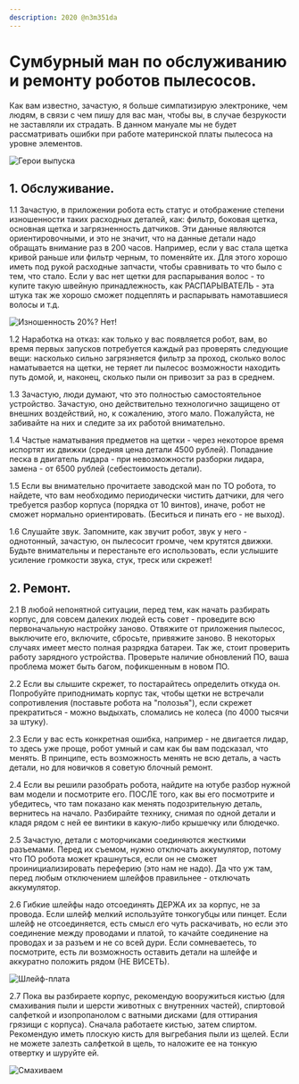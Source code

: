 ```yaml
---
description: 2020 @n3m351da
---
```


# Сумбурный ман по обслуживанию и ремонту роботов пылесосов.

Как вам известно, зачастую, я больше симпатизирую электронике, чем людям, в связи с чем пишу для вас ман, чтобы вы, в случае безрукости не заставляли их страдать. В данном мануале мы не будет рассматривать ошибки при работе материнской платы пылесоса на уровне элементов. 

![&#x413;&#x435;&#x440;&#x43E;&#x438; &#x432;&#x44B;&#x43F;&#x443;&#x441;&#x43A;&#x430;](../.gitbook/assets/image%20%28291%29.png)

## 1. Обслуживание. 

1.1 Зачастую, в приложении робота есть статус и отображение степени изношенности таких расходных деталей, как: фильтр, боковая щетка, основная щетка и загрязненность датчиков. Эти данные являются ориентировочными, и это не значит, что на данные детали надо обращать внимание раз в 200 часов. Например, если у вас стала щетка кривой раньше или фильтр черным, то поменяйте их. Для этого хорошо иметь под рукой расходные запчасти, чтобы сравнивать то что было с тем, что стало. Если у вас нет щетки для распарывания волос - то купите такую швейную принадлежность, как РАСПАРЫВАТЕЛЬ - эта штука так же хорошо сможет подцеплять и распарывать намотавшиеся волосы и т.д. 

![&#x418;&#x437;&#x43D;&#x43E;&#x448;&#x435;&#x43D;&#x43D;&#x43E;&#x441;&#x442;&#x44C; 20%? &#x41D;&#x435;&#x442;!](../.gitbook/assets/image%20%28290%29.png)

1.2 Наработка на отказ: как только у вас появляется робот, вам, во время первых запусков потребуется каждый раз проверять следующие вещи: насколько сильно загрязняется фильтр за проход, сколько волос наматывается на щетки, не теряет ли пылесос возможности находить путь домой, и, наконец, сколько пыли он привозит за раз в среднем. 

1.3 Зачастую, люди думают, что это полностью самостоятельное устройство. Зачастую, оно действительно технологично защищено от внешних воздействий, но, к сожалению, этого мало. Пожалуйста, не забивайте на них и следите за их работой внимательно. 

1.4 Частые наматывания предметов на щетки - через некоторое время испортят их движки \(средняя цена детали 4500 рублей\). Попадание песка в двигатель лидара - при невозможности разборки лидара, замена - от 6500 рублей \(себестоимость детали\). 

1.5 Если вы внимательно прочитаете заводской ман по ТО робота, то найдете, что вам необходимо периодически чистить датчики, для чего требуется разбор корпуса \(порядка от 10 винтов\), иначе, робот не сможет нормально ориентировать. \(Беситься и пинать его - не выход\). 

1.6 Слушайте звук. Запомните, как звучит робот, звук у него - однотонный, зачастую, он пылесосит громче, чем крутятся движки. Будьте внимательны и перестаньте его использовать, если услышите усиление громкости звука, стук, треск или скрежет! 

## 2. Ремонт. 

2.1 В любой непонятной ситуации, перед тем, как начать разбирать корпус, для совсем далеких людей есть совет - проведите всю первоначальную настройку заново. Отвяжите от приложения пылесос, выключите его, включите, сбросьте, привяжите заново. В некоторых случаях имеет место полная разрядка батареи. Так же, стоит проверить работу зарядного устройства. Проверьте наличие обновлений ПО, ваша проблема может быть багом, пофикшенным в новом ПО. 

2.2 Если вы слышите скрежет, то постарайтесь определить откуда он. Попробуйте приподнимать корпус так, чтобы щетки не встречали сопротивления \(поставьте робота на "полозья"\), если скрежет прекратиться - можно выдыхать, сломались не колеса \(по 4000 тысячи за штуку\). 

2.3 Если у вас есть конкретная ошибка, например - не двигается лидар, то здесь уже проще, робот умный и сам как бы вам подсказал, что менять. В принципе, есть возможность менять не всю деталь, а часть детали, но для новичков я советую блочный ремонт. 

2.4 Если вы решили разобрать робота, найдите на ютубе разбор нужной вам модели и посмотрите его. ПОСЛЕ того, как вы его посмотрите и убедитесь, что там показано как менять подозрительную деталь, вернитесь на начало. Разбирайте технику, снимая по одной детали и кладя рядом с ней ее винтики в какую-либо крышечку или блюдечко. 

2.5 Зачастую, детали с моторчиками соединяются жесткими разъемами. Перед их съемом, нужно отключать аккумулятор, потому что ПО робота может крашнуться, если он не сможет проинициализировать переферию \(это нам не надо\). Да что уж там, перед любым отключением шлейфов правильнее - отключать аккумулятор. 

2.6 Гибкие шлейфы надо отсоединять ДЕРЖА их за корпус, не за провода. Если шлейф мелкий используйте тонкогубцы или пинцет. Если шлейф не отсоединяется, есть смысл его чуть раскачивать, но если это соединение между проводами и платой, то качайте соединение на проводах и за разъем и не со всей дури. Если сомневаетесь, то посмотрите, есть ли возможность оставить детали на шлейфе и аккуратно положить рядом \(НЕ ВИСЕТЬ\). 

![&#x428;&#x43B;&#x435;&#x439;&#x444;-&#x43F;&#x43B;&#x430;&#x442;&#x430;](../.gitbook/assets/image%20%28289%29.png)

2.7 Пока вы разбираете корпус, рекомендую вооружиться кистью \(для смахивания пыли и шерсти животных с внутренних частей\), спиртовой салфеткой и изопропанолом с ватными дисками \(для оттирания грязищи с корпуса\). Сначала работаете кистью, затем спиртом. Рекомендую иметь плоскую кисть для выгребания пыли из щелей. Если не можете залезть салфеткой в щель, то наложите ее на тонкую отвертку и шуруйте ей.

![&#x421;&#x43C;&#x430;&#x445;&#x438;&#x432;&#x430;&#x435;&#x43C;](../.gitbook/assets/image%20%28292%29.png)

